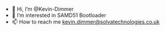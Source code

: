 - 👋 Hi, I’m @Kevin-Dimmer
- 👀 I’m interested in SAMD51 Bootloader
- 📫 How to reach me kevin.dimmer@solvatechnologies.co.uk

<!---
Kevin-Dimmer/Kevin-Dimmer is a ✨ special ✨ repository because its `README.md` (this file) appears on your GitHub profile.
You can click the Preview link to take a look at your changes.
--->
